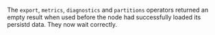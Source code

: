 The `export`, `metrics`, `diagnostics` and `partitions` operators returned an
empty result when used before the node had successfully loaded its persistd
data. They now wait correctly.
